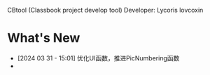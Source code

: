 CBtool (Classbook project develop tool)
Developer: Lycoris lovcoxin

# What's New
- [2024 03 31 - 15:01] 优化UI函数，推进PicNumbering函数
- 
